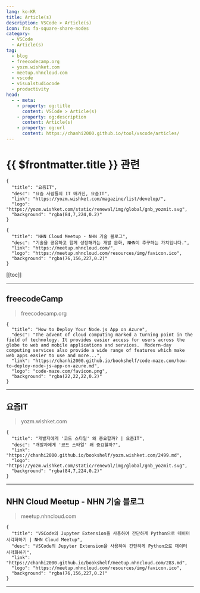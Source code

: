 ```yaml
---
lang: ko-KR
title: Article(s)
description: VSCode > Article(s)
icon: fas fa-square-share-nodes
category:
  - VSCode
  - Article(s)
tag: 
  - blog
  - freecodecamp.org
  - yozm.wishket.com
  - meetup.nhncloud.com
  - vscode
  - visualstudiocode
  - productivity
head:
  - - meta:
    - property: og:title
      content: VSCode > Article(s)
    - property: og:description
      content: Article(s)
    - property: og:url
      content: https://chanhi2000.github.io/tool/vscode/articles/
---
```


# {{ $frontmatter.title }} 관련

<SiteInfo
  name="freeCodeCamp Programming Tutorials: Python, JavaScript, Git & More"
  desc="Browse thousands of programming tutorials written by experts. Learn Web Development, Data Science, DevOps, Security, and get developer career advice."
  url="https://freecodecamp.org/news/"
  logo="https://cdn.freecodecamp.org/universal/favicons/favicon.ico"
  preview="https://cdn.freecodecamp.org/platform/universal/fcc_meta_1920X1080-indigo.png"/>

```component VPCard
{
  "title": "요즘IT", 
  "desc": "요즘 사람들의 IT 매거진, 요즘IT", 
  "link": "https://yozm.wishket.com/magazine/list/develop/", 
  "logo": "https://yozm.wishket.com/static/renewal/img/global/gnb_yozmit.svg", 
  "background": "rgba(84,7,224,0.2)"
}
```

```component VPCard
{
  "title": "NHN Cloud Meetup - NHN 기술 블로그",
  "desc": "기술을 공유하고 함께 성장해가는 개발 문화, NHN이 추구하는 가치입니다.",
  "link": "https://meetup.nhncloud.com/",
  "logo": "https://meetup.nhncloud.com/resources/img/favicon.ico",
  "background": "rgba(76,156,227,0.2)"
}
```

[[toc]]

---

## <FontIcon icon="fa-brands fa-free-code-camp"/>freecodeCamp

> freecodecamp.org

```component VPCard
{
  "title": "How to Deploy Your Node.js App on Azure",
  "desc": "The advent of cloud computing marked a turning point in the field of technology. It provides easier access for users across the globe to web and mobile applications and services.  Modern-day computing services also provide a wide range of features which make web apps easier to use and more...",
  "link": "https://chanhi2000.github.io/bookshelf/code-maze.com/how-to-deploy-node-js-app-on-azure.md",
  "logo": "code-maze.com/favicon.png",
  "background": "rgba(22,22,22,0.2)"
}
```

<!-- END: freecodecamp.org -->

---

## 요즘IT

> yozm.wishket.com

```component VPCard
{
  "title": "개발자에게 '코드 스타일' 왜 중요할까? | 요즘IT",
  "desc": "개발자에게 '코드 스타일' 왜 중요할까?",
  "link": "https://chanhi2000.github.io/bookshelf/yozm.wishket.com/2499.md",
  "logo": "https://yozm.wishket.com/static/renewal/img/global/gnb_yozmit.svg", 
  "background": "rgba(84,7,224,0.2)"
}
```

---

## NHN Cloud Meetup - NHN 기술 블로그

> meetup.nhncloud.com

```component VPCard
{
  "title": "VSCode의 Jupyter Extension을 사용하여 간단하게 Python으로 데이터 시각화하기 | NHN Cloud Meetup",
  "desc": "VSCode의 Jupyter Extension을 사용하여 간단하게 Python으로 데이터 시각화하기",
  "link": "https://chanhi2000.github.io/bookshelf/meetup.nhncloud.com/283.md",
  "logo": "https://meetup.nhncloud.com/resources/img/favicon.ico",
  "background": "rgba(76,156,227,0.2)"
}
```

---

<TagLinks />
